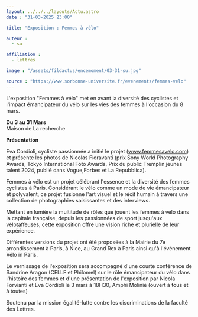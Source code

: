 ```yaml
---
layout: ../../../layouts/Actu.astro
date : "31-03-2025 23:00"

title: "Exposition : Femmes à vélo"

auteur :
  - su

affiliation :
  - lettres

image : "/assets/fildactus/encemoment/03-31-su.jpg"

source : "https://www.sorbonne-universite.fr/evenements/femmes-velo"
---
```


L'exposition "Femmes à vélo" met en avant la diversité des cyclistes et l'impact émancipateur du vélo sur les vies des femmes à l'occasion du 8 mars.

__Du 3 au 31 Mars__  
Maison de La recherche  

__Présentation__

Eva Cordioli, cycliste passionnée a initié le projet (www.femmesavelo.com) et présente les photos de Nicolas Fioravanti (prix Sony World Photography Awards, Tokyo International Foto Awards, Prix du public Tremplin jeunes talent 2024, publié dans Vogue,Forbes et La Repubblica). 

Femmes à vélo est un projet célébrant l'essence et la diversité des femmes cyclistes à Paris. Considérant le vélo comme un mode de vie émancipateur et polyvalent, ce projet fusionne l'art visuel et le récit humain à travers une collection de photographies saisissantes et des interviews.

Mettant en lumière la multitude de rôles que jouent les femmes à vélo dans la capitale française, depuis les passionnées de sport jusqu'aux vélotaffeuses, cette exposition offre une vision riche et plurielle de leur expérience.

Différentes versions  du projet ont été proposées à la Mairie du 7e arrondissement à Paris, à Nice, au Grand Rex à Paris ainsi qu'à l'événement Vélo in Paris.
 
Le vernissage de l'exposition sera accompagné d'une courte conférence de Sandrine Aragon (CELLF et Philomel) sur le rôle émancipateur du vélo dans l'histoire des femmes et d'une présentation de l'exposition par Nicola Forvianti et Eva Cordioli le 3 mars à 18H30, Amphi Molinié (ouvert à tous et à toutes)

Soutenu par la mission égalité-lutte contre les discriminations de la faculté des Lettres. 